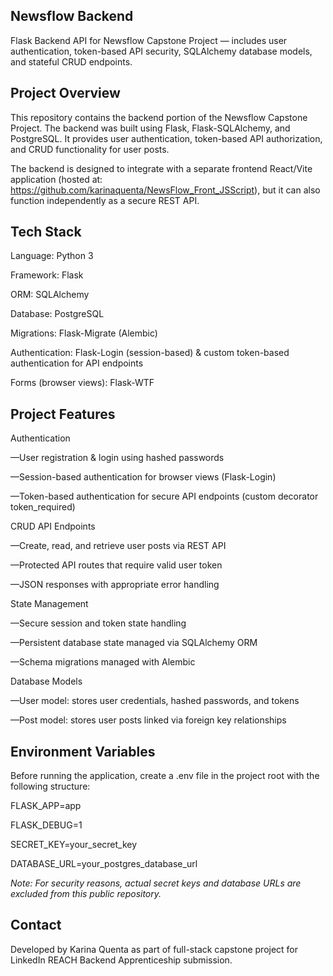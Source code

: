 Newsflow Backend
------------------
Flask Backend API for Newsflow Capstone Project — includes user authentication, token-based API security, SQLAlchemy database models, and stateful CRUD endpoints.

Project Overview
------------------
This repository contains the backend portion of the Newsflow Capstone Project. The backend was built using Flask, Flask-SQLAlchemy, and PostgreSQL. It provides user authentication, token-based API authorization, and CRUD functionality for user posts.

The backend is designed to integrate with a separate frontend React/Vite application (hosted at: https://github.com/karinaquenta/NewsFlow_Front_JSScript), but it can also function independently as a secure REST API.

Tech Stack
------------------
Language: Python 3

Framework: Flask

ORM: SQLAlchemy

Database: PostgreSQL

Migrations: Flask-Migrate (Alembic)

Authentication: Flask-Login (session-based) & custom token-based authentication for API endpoints

Forms (browser views): Flask-WTF

Project Features
------------------

Authentication

—User registration & login using hashed passwords

—Session-based authentication for browser views (Flask-Login)

—Token-based authentication for secure API endpoints (custom decorator token_required)

CRUD API Endpoints

—Create, read, and retrieve user posts via REST API

—Protected API routes that require valid user token

—JSON responses with appropriate error handling

State Management

—Secure session and token state handling

—Persistent database state managed via SQLAlchemy ORM

—Schema migrations managed with Alembic

Database Models

—User model: stores user credentials, hashed passwords, and tokens

—Post model: stores user posts linked via foreign key relationships

Environment Variables
------------------
Before running the application, create a .env file in the project root with the following structure:

FLASK_APP=app

FLASK_DEBUG=1

SECRET_KEY=your_secret_key

DATABASE_URL=your_postgres_database_url

*Note: For security reasons, actual secret keys and database URLs are excluded from this public repository.*

Contact
------------------
Developed by Karina Quenta as part of full-stack capstone project for LinkedIn REACH Backend Apprenticeship submission.
